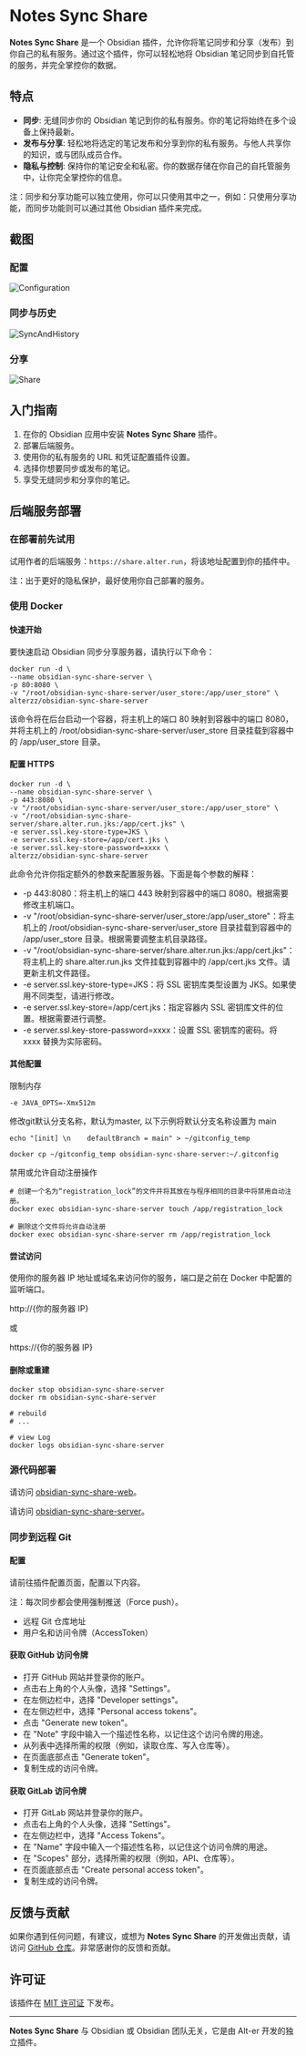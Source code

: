 # Notes Sync Share

**Notes Sync Share** 是一个 Obsidian 插件，允许你将笔记同步和分享（发布）到你自己的私有服务。通过这个插件，你可以轻松地将 Obsidian 笔记同步到自托管的服务，并完全掌控你的数据。

## 特点

- **同步**: 无缝同步你的 Obsidian 笔记到你的私有服务。你的笔记将始终在多个设备上保持最新。
- **发布与分享**: 轻松地将选定的笔记发布和分享到你的私有服务。与他人共享你的知识，或与团队成员合作。
- **隐私与控制**: 保持你的笔记安全和私密。你的数据存储在你自己的自托管服务中，让你完全掌控你的信息。

注：同步和分享功能可以独立使用，你可以只使用其中之一，例如：只使用分享功能，而同步功能则可以通过其他 Obsidian 插件来完成。

## 截图

### 配置

![Configuration](screenshots/Configuration.png)

### 同步与历史

![SyncAndHistory](screenshots/SyncAndHistory.gif)

### 分享

![Share](screenshots/Share.gif)

## 入门指南

1. 在你的 Obsidian 应用中安装 **Notes Sync Share** 插件。
2. 部署后端服务。
3. 使用你的私有服务的 URL 和凭证配置插件设置。
4. 选择你想要同步或发布的笔记。
5. 享受无缝同步和分享你的笔记。

## 后端服务部署

### 在部署前先试用

试用作者的后端服务：`https://share.alter.run`，将该地址配置到你的插件中。

注：出于更好的隐私保护，最好使用你自己部署的服务。

### 使用 Docker

#### 快速开始

要快速启动 Obsidian 同步分享服务器，请执行以下命令：

```shell
docker run -d \
--name obsidian-sync-share-server \
-p 80:8080 \
-v "/root/obsidian-sync-share-server/user_store:/app/user_store" \
alterzz/obsidian-sync-share-server
```

该命令将在后台启动一个容器，将主机上的端口 80 映射到容器中的端口 8080，并将主机上的 /root/obsidian-sync-share-server/user_store 目录挂载到容器中的 /app/user_store 目录。

#### 配置 HTTPS


```shell
docker run -d \
--name obsidian-sync-share-server \
-p 443:8080 \
-v "/root/obsidian-sync-share-server/user_store:/app/user_store" \
-v "/root/obsidian-sync-share-server/share.alter.run.jks:/app/cert.jks" \
-e server.ssl.key-store-type=JKS \
-e server.ssl.key-store=/app/cert.jks \
-e server.ssl.key-store-password=xxxx \
alterzz/obsidian-sync-share-server
```

此命令允许你指定额外的参数来配置服务器。下面是每个参数的解释：

- -p 443:8080：将主机上的端口 443 映射到容器中的端口 8080。根据需要修改主机端口。
- -v "/root/obsidian-sync-share-server/user_store:/app/user_store"：将主机上的 /root/obsidian-sync-share-server/user_store 目录挂载到容器中的 /app/user_store 目录。根据需要调整主机目录路径。
- -v "/root/obsidian-sync-share-server/share.alter.run.jks:/app/cert.jks"：将主机上的 share.alter.run.jks 文件挂载到容器中的 /app/cert.jks 文件。请更新主机文件路径。
- -e server.ssl.key-store-type=JKS：将 SSL 密钥库类型设置为 JKS。如果使用不同类型，请进行修改。
- -e server.ssl.key-store=/app/cert.jks：指定容器内 SSL 密钥库文件的位置。根据需要进行调整。
- -e server.ssl.key-store-password=xxxx：设置 SSL 密钥库的密码。将 xxxx 替换为实际密码。

#### 其他配置

限制内存

`-e JAVA_OPTS=-Xmx512m` 

修改git默认分支名称，默认为master, 以下示例将默认分支名称设置为 main

```shell
echo "[init] \n    defaultBranch = main" > ~/gitconfig_temp

docker cp ~/gitconfig_temp obsidian-sync-share-server:~/.gitconfig
```

禁用或允许自动注册操作

```
# 创建一个名为“registration_lock”的文件并将其放在与程序相同的目录中将禁用自动注册。
docker exec obsidian-sync-share-server touch /app/registration_lock

# 删除这个文件将允许自动注册
docker exec obsidian-sync-share-server rm /app/registration_lock
```

#### 尝试访问

使用你的服务器 IP 地址或域名来访问你的服务，端口是之前在 Docker 中配置的监听端口。

http://{你的服务器 IP}

或

https://{你的服务器 IP}

#### 删除或重建

```shell
docker stop obsidian-sync-share-server
docker rm obsidian-sync-share-server

# rebuild
# ...

# view Log
docker logs obsidian-sync-share-server
```

### 源代码部署

请访问 [obsidian-sync-share-web](https://github.com/Alt-er/obsidian-sync-share-web)。

请访问 [obsidian-sync-share-server](https://github.com/Alt-er/obsidian-sync-share-server)。

### 同步到远程 Git

#### 配置

请前往插件配置页面，配置以下内容。

注：每次同步都会使用强制推送（Force push）。

- 远程 Git 仓库地址
- 用户名和访问令牌（AccessToken）

#### 获取 GitHub 访问令牌

- 打开 GitHub 网站并登录你的账户。
- 点击右上角的个人头像，选择 "Settings"。
- 在左侧边栏中，选择 "Developer settings"。
- 在左侧边栏中，选择 "Personal access tokens"。
- 点击 "Generate new token"。
- 在 "Note" 字段中输入一个描述性名称，以记住这个访问令牌的用途。
- 从列表中选择所需的权限（例如，读取仓库、写入仓库等）。
- 在页面底部点击 "Generate token"。
- 复制生成的访问令牌。

#### 获取 GitLab 访问令牌

- 打开 GitLab 网站并登录你的账户。
- 点击右上角的个人头像，选择 "Settings"。
- 在左侧边栏中，选择 "Access Tokens"。
- 在 "Name" 字段中输入一个描述性名称，以记住这个访问令牌的用途。
- 在 "Scopes" 部分，选择所需的权限（例如，API、仓库等）。
- 在页面底部点击 "Create personal access token"。
- 复制生成的访问令牌。

## 反馈与贡献

如果你遇到任何问题，有建议，或想为 **Notes Sync Share** 的开发做出贡献，请访问 [GitHub 仓库](https://github.com/Alt-er/obsidian-sync-share)。非常感谢你的反馈和贡献。

## 许可证

该插件在 [MIT 许可证](https://github.com/Alt-er/obsidian-sync-share/blob/master/LICENSE) 下发布。

---

**Notes Sync Share** 与 Obsidian 或 Obsidian 团队无关，它是由 Alt-er 开发的独立插件。